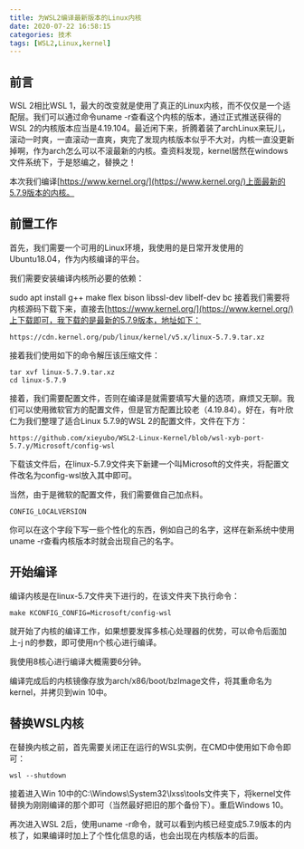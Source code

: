 ```yaml
---
title: 为WSL2编译最新版本的Linux内核
date: 2020-07-22 16:58:15
categories: 技术
tags: [WSL2,Linux,kernel]
---
```


## 前言
WSL 2相比WSL 1，最大的改变就是使用了真正的Linux内核，而不仅仅是一个适配层。我们可以通过命令uname -r查看这个内核的版本，通过正式推送获得的WSL 2的内核版本应当是4.19.104。最近闲下来，折腾着装了archLinux来玩儿，滚动一时爽，一直滚动一直爽，爽完了发现内核版本似乎不大对，内核一直没更新掉啊，作为arch怎么可以不滚最新的内核。查资料发现，kernel居然在windows文件系统下，于是怒编之，替换之！

本次我们编译[https://www.kernel.org/](https://www.kernel.org/)上面最新的5.7.9版本的内核。
<!--more-->

## 前置工作
首先，我们需要一个可用的Linux环境，我使用的是日常开发使用的Ubuntu18.04，作为内核编译的平台。

我们需要安装编译内核所必要的依赖：

sudo apt install g++ make flex bison libssl-dev libelf-dev bc
接着我们需要将内核源码下载下来，直接去[https://www.kernel.org/](https://www.kernel.org/)上下载即可，我下载的是最新的5.7.9版本，地址如下：
```
https://cdn.kernel.org/pub/linux/kernel/v5.x/linux-5.7.9.tar.xz
```
接着我们使用如下的命令解压该压缩文件：
```
tar xvf linux-5.7.9.tar.xz
cd linux-5.7.9
```
接着，我们需要配置文件，否则在编译是就需要填写大量的选项，麻烦又无聊。我们可以使用微软官方的配置文件，但是官方配置比较老（4.19.84）。好在，有叶欣仁为我们整理了适合Linux 5.7.9的WSL 2的配置文件，文件在下方：
```
https://github.com/xieyubo/WSL2-Linux-Kernel/blob/wsl-xyb-port-5.7.y/Microsoft/config-wsl
```
下载该文件后，在linux-5.7.9文件夹下新建一个叫Microsoft的文件夹，将配置文件改名为config-wsl放入其中即可。

当然，由于是微软的配置文件，我们需要做自己加点料。
```
CONFIG_LOCALVERSION
```
你可以在这个字段下写一些个性化的东西，例如自己的名字，这样在新系统中使用uname -r查看内核版本时就会出现自己的名字。

## 开始编译
编译内核是在linux-5.7文件夹下进行的，在该文件夹下执行命令：
```
make KCONFIG_CONFIG=Microsoft/config-wsl
```
就开始了内核的编译工作，如果想要发挥多核心处理器的优势，可以命令后面加上-j n的参数，即可使用n个核心进行编译。

我使用8核心进行编译大概需要6分钟。

编译完成后的内核镜像存放为arch/x86/boot/bzImage文件，将其重命名为kernel，并拷贝到win 10中。

## 替换WSL内核
在替换内核之前，首先需要关闭正在运行的WSL实例，在CMD中使用如下命令即可：
```
wsl --shutdown
```
接着进入Win 10中的C:\Windows\System32\lxss\tools文件夹下，将kernel文件替换为刚刚编译的那个即可（当然最好把旧的那个备份下）。重启Windows 10。

再次进入WSL 2后，使用uname -r命令，就可以看到内核已经变成5.7.9版本的内核了，如果编译时加上了个性化信息的话，也会出现在内核版本的后面。